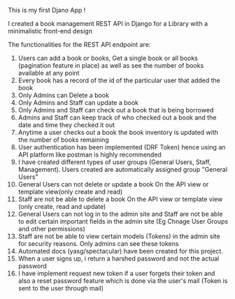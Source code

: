 This is my first Djano App !

I created a book management REST API in Django for a Library with a minimalistic front-end design

The functionalities for the REST API endpoint are:
1. Users can add a book or books, Get a single book or all books (pagination feature in place) as well as see the number of books available at any point
2. Every book has a record of the id of the particular user that added the book
3. Only Admins can Delete a book
4. Only Admins and Staff can update a book 
5. Only Admins and Staff can check out a book that is being borrowed
6. Admins and Staff can keep track of who checked out a book and the date and time they checked it out
7. Anytime a user checks out a book the book inventory is updated with the number of books remaining
8. User authentication has been implemented (DRF Token) hence using an API platform like postman is highly recommended
9. I have created different types of user groups (General Users, Staff, Management). Users created are automatically assigned group "General Users"
10. General Users can not delete or update a book On the API view or template view(only create and read)
11. Staff are not be able to delete a book On the API view or template view (only create, read and update)
12. General Users can not log in to the admin site and Staff are not be able to edit certain important fields in the admin site (Eg Chnage User Groups and other permissions)
13. Staff are not be able to view certain models (Tokens) in the admin site for security reasons. Only admins can see these tokens
14. Automated docs (yasg/spectacular) have been created for this project.
15. When a user signs up, i return a harshed password and not the actual password
16. I have implement request new token if a user forgets their token and also a reset password feature which is done via the user's mail (Token is sent to the user through mail)


